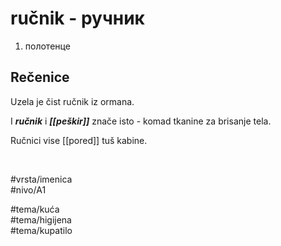 # ručnik - ручник

1. полотенце

## Rečenice

Uzela je čist ručnik iz ormana.

I ***ručnik***  i ***[[peškir]]*** znače isto - komad tkanine za brisanje tela.

Ručnici vise [[pored]] tuš kabine.

<br>

#vrsta/imenica  
#nivo/A1  

#tema/kuća  
#tema/higijena  
#tema/kupatilo  
